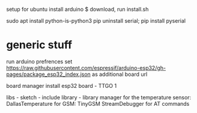setup for ubuntu
install arduino
$ download, run install.sh

sudo apt install python-is-python3
pip uninstall serial; pip install pyserial

generic stuff
=============

run arduino
prefrences set
https://raw.githubusercontent.com/espressif/arduino-esp32/gh-pages/package_esp32_index.json
as additional board url

board manager install esp32
board - TTGO 1

libs - sketch - include library - library manager
for the temperature sensor:  DallasTemperature
for GSM: TinyGSM
StreamDebugger for AT commands
